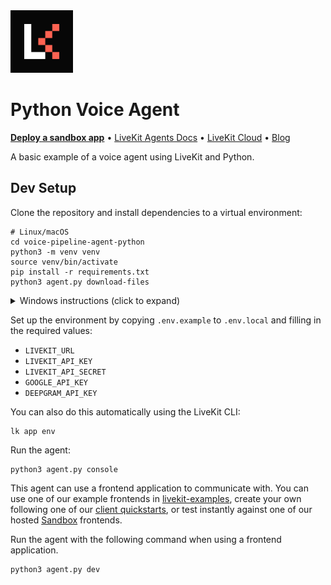 <a href="https://livekit.io/">
  <img src="./.github/assets/livekit-mark.png" alt="LiveKit logo" width="100" height="100">
</a>

# Python Voice Agent

<p>
  <a href="https://cloud.livekit.io/projects/p_/sandbox"><strong>Deploy a sandbox app</strong></a>
  •
  <a href="https://docs.livekit.io/agents/overview/">LiveKit Agents Docs</a>
  •
  <a href="https://livekit.io/cloud">LiveKit Cloud</a>
  •
  <a href="https://blog.livekit.io/">Blog</a>
</p>

A basic example of a voice agent using LiveKit and Python.

## Dev Setup

Clone the repository and install dependencies to a virtual environment:

```console
# Linux/macOS
cd voice-pipeline-agent-python
python3 -m venv venv
source venv/bin/activate
pip install -r requirements.txt
python3 agent.py download-files
```

<details>
  <summary>Windows instructions (click to expand)</summary>
  
```cmd
:: Windows (CMD/PowerShell)
cd voice-pipeline-agent-python
python3 -m venv venv
venv\Scripts\activate
pip install -r requirements.txt
```

</details>

Set up the environment by copying `.env.example` to `.env.local` and filling in the required values:

- `LIVEKIT_URL`
- `LIVEKIT_API_KEY`
- `LIVEKIT_API_SECRET`
- `GOOGLE_API_KEY`
- `DEEPGRAM_API_KEY`

You can also do this automatically using the LiveKit CLI:

```console
lk app env
```

Run the agent:

```console
python3 agent.py console
```

This agent can use a frontend application to communicate with. You can use one of our example frontends in [livekit-examples](https://github.com/livekit-examples/), create your own following one of our [client quickstarts](https://docs.livekit.io/realtime/quickstarts/), or test instantly against one of our hosted [Sandbox](https://cloud.livekit.io/projects/p_/sandbox) frontends.

Run the agent with the following command when using a frontend application.

```console
python3 agent.py dev
```
